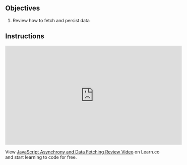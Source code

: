 ## Objectives

1. Review how to fetch and persist data

## Instructions

<iframe width="560" height="315" src="https://www.youtube-nocookie.com/embed/9p3UaRNeTaw" frameborder="0" allow="accelerometer; autoplay; encrypted-media; gyroscope; picture-in-picture" allowfullscreen></iframe>

<p class='util--hide'>View <a href='https://learn.co/lessons/javascript-asynchrony-and-data-fetching-review-video'>JavaScript Asynchrony and Data Fetching Review Video</a> on Learn.co and start learning to code for free.</p>
